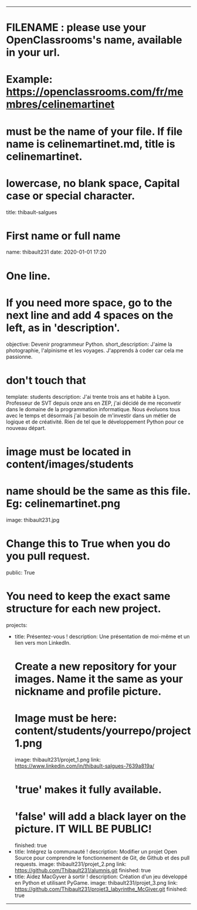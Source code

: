 ---

# FILENAME : please use your OpenClassrooms's name, available in your url.
# Example: https://openclassrooms.com/fr/membres/celinemartinet
# must be the name of your file. If file name is celinemartinet.md, title is celinemartinet.
# lowercase, no blank space, Capital case or special character.
title: thibault-salgues

# First name or full name
name: thibault231
date: 2020-01-01 17:20

# One line.
# If you need more space, go to the next line and add 4 spaces on the left, as in 'description'.
objective: Devenir programmeur Python.
short_description: J'aime la photographie, l'alpinisme et les voyages. J'apprends à coder car cela me passionne.

# don't touch that
template: students
description:
    J'ai trente trois ans et habite à Lyon.
	Professeur de SVT depuis onze ans en ZEP, j'ai décidé de me reconvetir dans le domaine de la programmation informatique.
	Nous évoluons tous avec le temps et désormais j'ai besoin de m'investir dans un métier de logique et de créativité.
	Rien de tel que le développement Python pour ce nouveau départ.

# image must be located in content/images/students
# name should be the same as this file. Eg: celinemartinet.png
image: thibault231.jpg

# Change this to True when you do you pull request.
public: True

# You need to keep the exact same structure for each new project.
projects:
  - title: Présentez-vous !
    description: Une présentation de moi-même et un lien vers mon LinkedIn.
    # Create a new repository for your images. Name it the same as your nickname and profile picture.
    # Image must be here: content/students/yourrepo/project1.png
    image: thibault231/projet_1.png
    link: https://www.linkedin.com/in/thibault-salgues-7639a819a/
    # 'true' makes it fully available.
    # 'false' will add a black layer on the picture. IT WILL BE PUBLIC!
    finished: true
  - title: Intégrez la communauté !
    description: Modifier un projet Open Source pour comprendre le fonctionnement de Git, de Github et des pull requests. 
    image: thibault231/projet_2.png
    link: https://github.com/Thibault231/alumnis.git
    finished: true
  - title: Aidez MacGyver à sortir !
    description: Création d’un jeu développé en Python et utilisant PyGame.
    image: thibault231/projet_3.png
    link: https://github.com/Thibault231/projet3_labyrinthe_McGiver.git
    finished: true
---